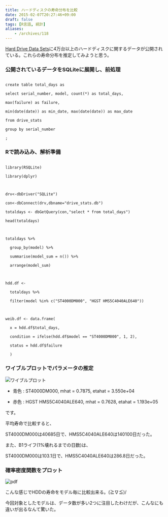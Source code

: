 ```yaml
---
title: ハードディスクの寿命分布を比較
date: 2015-02-07T20:27:46+09:00
draft: false
tags: [R言語, 統計]
aliases:
    - /archives/118
---
```


[Hard Drive Data Sets](https://www.backblaze.com/hard-drive-test-data.html)に4万台以上のハードディスクに関するデータが公開されている。これらの寿命分布を推定してみようと思う。

### 公開されているデータをSQLiteに展開し、前処理
~~~{sql}
create table total_days as
select serial_number, model, count(*) as total_days,
max(failure) as failure,
min(date(date)) as min_date, max(date(date)) as max_date
from drive_stats
group by serial_number
;
~~~

### Rで読み込み、解析準備
~~~{r}
library(RSQLite)
library(dplyr)

drv<-dbDriver("SQLite")
con<-dbConnect(drv,dbname="drive_stats.db")
totaldays <- dbGetQuery(con,"select * from total_days")
head(totaldays)

totaldays %>%
  group_by(model) %>%
  summarise(model_sum = n()) %>%
  arrange(model_sum)

hdd.df <- 
  totaldays %>%
  filter(model %in% c("ST4000DM000", "HGST HMS5C4040ALE640"))

weib.df <- data.frame(
  x = hdd.df$total_days,
  condition = ifelse(hdd.df$model == "ST4000DM000", 1, 2),
  status = hdd.df$failure
  )
~~~

### ワイブルプロットでパラメータの推定
![ワイブルプロット](https://www.dropbox.com/s/qmgrvyt1t971c37/hdd_weibull.png?dl=1)

 * 青色 : ST4000DM000, mhat = 0.7875, etahat = 3.550e+04
 * 赤色 : HGST HMS5C4040ALE640, mhat = 0.7628, etahat = 1.193e+05

です。

平均寿命で比較すると、
ST4000DM000は40685日で、HMS5C4040ALE640は140100日だった。

また、B1ライフ(1%壊れるまでの日数)は、
ST4000DM000は103.1日で、HMS5C4040ALE640は286.8日だった。

### 確率密度関数をプロット
![pdf](https://www.dropbox.com/s/222mbqgtpem9yh7/hdd_pdf.png?dl=1)


こんな感じでHDDの寿命をモデル毎に比較出来る。(≧∇≦)/

今回対象としたモデルは、データ数が多い2つに注目したわけだが、こんなにも違いが出るなんて驚いた。

